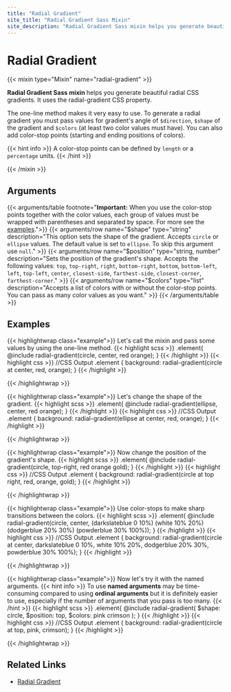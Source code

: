```yaml
---
title: "Radial Gradient"
site_title: "Radial Gradient Sass Mixin"
site_description: "Radial Gradient Sass mixin helps you generate beautiful radial CSS gradients. It uses the radial-gradient CSS property."
---
```


# Radial Gradient

{{< mixin type="Mixin" name="radial-gradient" >}}

**Radial Gradient Sass mixin** helps you generate beautiful radial CSS gradients. It uses the radial-gradient CSS property.

The one-line method makes it very easy to use. To generate a radial gradient you must pass values for gradient's angle of `$direction`, `$shape` of the gradient and `$colors` (at least two color values must have). You can also add color-stop points (starting and ending positions of colors).

{{< hint info >}}
A color-stop points can be defined by `length` or a `percentage` units.
{{< /hint >}}

{{< /mixin >}}

## Arguments

{{< arguments/table footnote="**Important:** When you use the color-stop points together with the color values, each group of values must be wrapped with parentheses and separated by space. For more see the <a href='#examples'>examples</a>.">}}
  {{< arguments/row name="$shape" type="string" description="This option sets the shape of the gradient. Accepts `circle` or `ellipse` values. The default value is set to `ellipse`. To skip this argument use `null`." >}}
  {{< arguments/row name="$position" type="string, number" description="Sets the position of the gradient's shape. Accepts the following values: `top`, `top-right`, `right`, `bottom-right`, `bottom`, `bottom-left`, `left`, `top-left`, `center`, `closest-side`, `farthest-side`, `closest-corner`, `farthest-corner`." >}}
  {{< arguments/row name="$colors" type="list" description="Accepts a list of colors with or without the color-stop points. You can pass as many color values ​​as you want." >}}
{{< /arguments/table >}}

## Examples

{{< highlightwrap class="example">}}
Let's call the mixin and pass some values by using the one-line method.
{{< highlight scss >}}
.element{
  @include radial-gradient(circle, center, red orange);
}
{{< /highlight >}}
{{< highlight css >}}
//CSS Output
.element {
  background: radial-gradient(circle at center, red, orange);
}
{{< /highlight >}}
<div class="sandbox large" style="background: radial-gradient(circle at center, red, orange);"></div>
{{< /highlightwrap >}}

{{< highlightwrap class="example">}}
Let's change the shape of the gradient.
{{< highlight scss >}}
.element{
  @include radial-gradient(ellipse, center, red orange);
}
{{< /highlight >}}
{{< highlight css >}}
//CSS Output
.element {
  background: radial-gradient(ellipse at center, red, orange);
}
{{< /highlight >}}
<div class="sandbox large" style="background: radial-gradient(ellipse at center, red, orange);"></div>
{{< /highlightwrap >}}

{{< highlightwrap class="example">}}
Now change the position of the gradient's shape.
{{< highlight scss >}}
.element{
  @include radial-gradient(circle, top-right, red orange gold);
}
{{< /highlight >}}
{{< highlight css >}}
//CSS Output
.element {
  background: radial-gradient(circle at top right, red, orange, gold);
}
{{< /highlight >}}
<div class="sandbox large" style="background: radial-gradient(circle at top right, red, orange, gold);"></div>
{{< /highlightwrap >}}

{{< highlightwrap class="example">}}
Use color-stops to make sharp transitions between the colors.
{{< highlight scss >}}
.element{
  @include radial-gradient(circle, center, (darkslateblue 0 10%) (white 10% 20%) (dodgerblue 20% 30%) (powderblue 30% 100%));
}
{{< /highlight >}}
{{< highlight css >}}
//CSS Output
.element {
  background: radial-gradient(circle at center, darkslateblue 0 10%, white 10% 20%, dodgerblue 20% 30%, powderblue 30% 100%);
}
{{< /highlight >}}
<div class="sandbox large" style="background: radial-gradient(circle at center, darkslateblue 0 10%, white 10% 20%, dodgerblue 20% 30%, powderblue 30% 100%);"></div>
{{< /highlightwrap >}}

{{< highlightwrap class="example">}}
Now let's try it with the named arguments.
{{< hint info >}}
To use **named arguments** may be time-consuming compared to using **ordinal arguments** but it is definitely easier to use, especially if the number of arguments that you pass is too many.
{{< /hint >}}
{{< highlight scss >}}
.element{
  @include radial-gradient(
    $shape: circle,
    $position: top,
    $colors: pink crimson
  );
}
{{< /highlight >}}
{{< highlight css >}}
//CSS Output
.element {
  background: radial-gradient(circle at top, pink, crimson);
}
{{< /highlight >}}
<div class="sandbox large" style="background: radial-gradient(circle at top, pink, crimson);"></div>
{{< /highlightwrap >}}

## Related Links
* [Radial Gradient](https://developer.mozilla.org/en-US/docs/Web/CSS/radial-gradient)